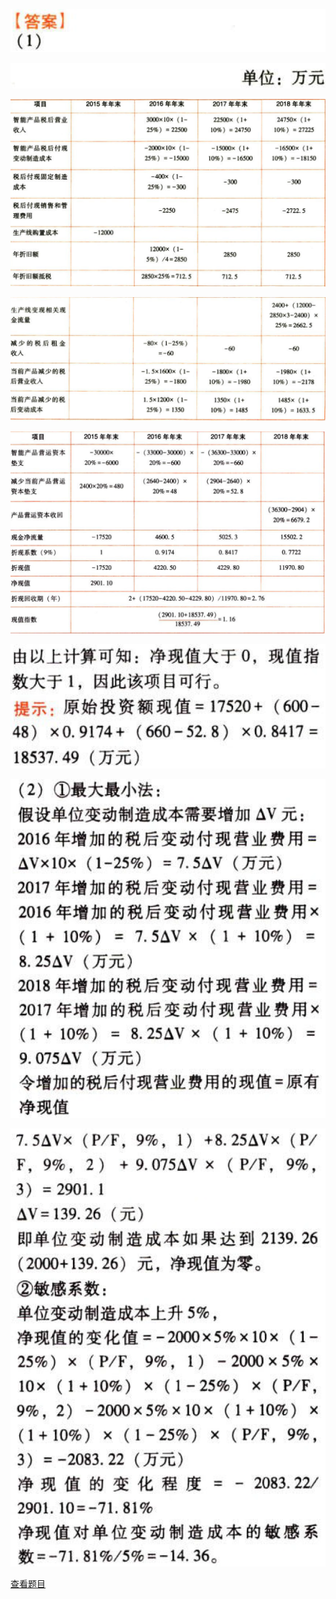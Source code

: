 ![](79f3689b7934f375a6e686fbe37d1f1e.png)

![](4f5907f8e7b5d04bfc9ab82a20c094e0.png)

![](116dd27eebfd57244ada954f1c439d00.png)

![](12918ac7ce0c181d8f1c9c9b2b18bb4a.png)

![](609945853091248188ac2715ce113b1a.png)

![](87b3d8d4d1d782516cae5af48a808dcd.png)

![](293ae3768ac181a86f195057e8acaaa2.png)

![](7dddaed9dc1a08529c64db95e63126d9.png)

[查看题目](../C05投资项目资本预算.本章真题.md#12-题目)

